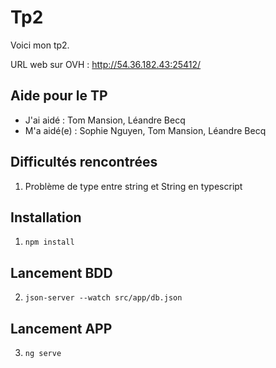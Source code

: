 # Tp2

Voici mon tp2.

URL web sur OVH : http://54.36.182.43:25412/

## Aide pour le TP

- J'ai aidé : Tom Mansion, Léandre Becq
- M'a aidé(e) : Sophie Nguyen, Tom Mansion, Léandre Becq

## Difficultés rencontrées

1. Problème de type entre string et String en typescript

## Installation

1. ```npm install```

## Lancement BDD

2. ```json-server --watch src/app/db.json```

## Lancement APP

3. ```ng serve```